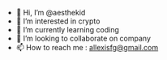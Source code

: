 - 👋 Hi, I’m @aesthekid
- 👀 I’m interested in crypto
- 🌱 I’m currently learning coding
- 💞️ I’m looking to collaborate on company 
- 📫 How to reach me : allexisfg@gmail.com

<!---
aesthekid/aesthekid is a ✨ special ✨ repository because its `README.md` (this file) appears on your GitHub profile.
You can click the Preview link to take a look at your changes.
--->
